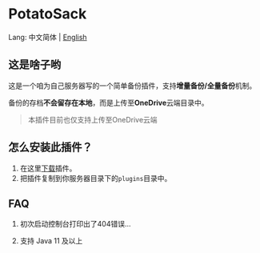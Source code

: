 # PotatoSack

Lang: 中文简体 | [English](#施工中)  

## 这是啥子哟

这是一个咱为自己服务器写的一个简单备份插件，支持**增量备份/全量备份**机制。  

备份的存档**不会留存在本地**，而是上传至**OneDrive**云端目录中。

> 本插件目前也仅支持上传至OneDrive云端

## 怎么安装此插件？

1. 在这里[下载](https://github.com/Bottle-M/PotatoSack/releases/latest)插件。
2. 把插件复制到你服务器目录下的`plugins`目录中。


## FAQ

1. 初次启动控制台打印出了404错误...

2. 支持 Java 11 及以上